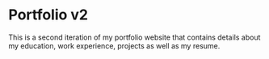 # Portfolio v2

This is a second iteration of my portfolio website that contains details about my education, work experience, projects as well as my resume.




